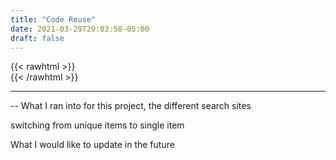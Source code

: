 ```yaml
---
title: "Code Reuse"
date: 2021-03-29T20:03:58-05:00
draft: false
---
```

{{< rawhtml >}}
<br />
{{< /rawhtml >}}

***
-- What I ran into for this project, the different search sites


switching from unique items to single item

What I would like to update in the future
